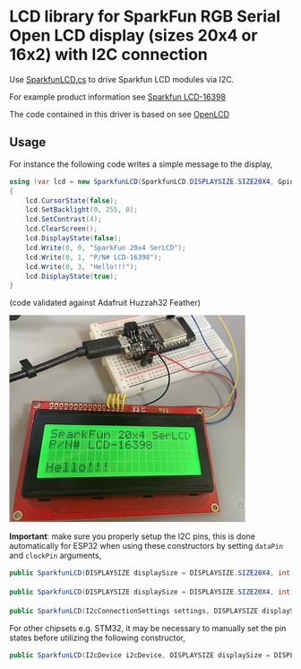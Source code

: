 # LCD library for SparkFun RGB Serial Open LCD display (sizes 20x4 or 16x2) with I2C connection

 Use [SparkfunLCD.cs](SparkfunLCD.cs) to drive Sparkfun LCD modules via I2C.
 
 For example product information see [Sparkfun LCD-16398](https://www.sparkfun.com/products/16398)
 
 The code contained in this driver is based on see [OpenLCD](https://github.com/sparkfun/OpenLCD)

 ## Usage

For instance the following code writes a simple message to the display,
```csharp
using (var lcd = new SparkfunLCD(SparkfunLCD.DISPLAYSIZE.SIZE20X4, Gpio.IO23, Gpio.IO22))
{
    lcd.CursorState(false);
    lcd.SetBacklight(0, 255, 0);
    lcd.SetContrast(4);
    lcd.ClearScreen();
    lcd.DisplayState(false);
    lcd.Write(0, 0, "SparkFun 20x4 SerLCD");
    lcd.Write(0, 1, "P/N# LCD-16398");
    lcd.Write(0, 3, "Hello!!!");
    lcd.DisplayState(true);
}
```

(code validated against Adafruit Huzzah32 Feather)

![Example usage](SparkfunLCD.jpg)

**Important**: make sure you properly setup the I2C pins, this is done automatically for ESP32 when using these constructors by setting `dataPin` and `clockPin` arguments,

```csharp
public SparkfunLCD(DISPLAYSIZE displaySize = DISPLAYSIZE.SIZE20X4, int dataPin = 18, int clockPin = 19);

public SparkfunLCD(DISPLAYSIZE displaySize = DISPLAYSIZE.SIZE20X4, int busId = 1, int deviceAddress = SparkfunLCD.DEFAULTDISPLAYADDRESS, I2cBusSpeed i2cBusSpeed = I2cBusSpeed.StandardMode, int dataPin = 18, int clockPin = 19);

public SparkfunLCD(I2cConnectionSettings settings, DISPLAYSIZE displaySize = DISPLAYSIZE.SIZE20X4, int dataPin = 18, int clockPin = 19);
```


For other chipsets e.g. STM32, it may be necessary to manually set the pin states before utilizing the following constructor,
```csharp
public SparkfunLCD(I2cDevice i2cDevice, DISPLAYSIZE displaySize = DISPLAYSIZE.SIZE20X4)
```
